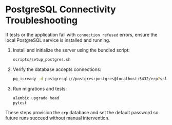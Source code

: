 # PostgreSQL Connectivity Troubleshooting

If tests or the application fail with `connection refused` errors, ensure the local
PostgreSQL service is installed and running.

1. Install and initialize the server using the bundled script:
   ```bash
   scripts/setup_postgres.sh
   ```
2. Verify the database accepts connections:
   ```bash
   pg_isready -d postgresql://postgres:postgres@localhost:5432/erp?sslmode=require
   ```
3. Run migrations and tests:
   ```bash
   alembic upgrade head
   pytest
   ```

These steps provision the `erp` database and set the default password so future
runs succeed without manual intervention.
